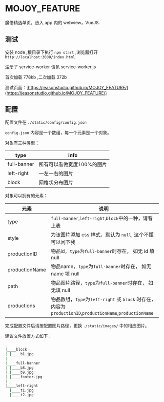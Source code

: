 # MOJOY_FEATURE
魔借精选单页，嵌入 app 内的 webview，VueJS.

## 测试

安装 node ,根目录下执行 `npm start` ,浏览器打开 `http://localhost:3000/index.html`

注册了 service-worker 请见 service-worker.js 

首次加载 778kb ,二次加载 372b

测试页面：[https://jeasonstudio.github.io/MOJOY_FEATURE/](https://jeasonstudio.github.io/MOJOY_FEATURE/)

## 配置

配置文件在 `./static/config/config.json`

`config.json` 内容是一个数组，每一个元素是一个对象。

对象有三种类型：

type | info
--- | ---
full-banner | 所有可以看做宽度100%的图片
left-right | 一左一右的图片
block | 网格状分布图片

对象可以拥有的元素：

元素 | 说明
--- | ---
type | `full-banner`,`left-right`,`block`中的一种，请看上表
style | 为该图片添加 css 样式，默认为 `null`, 这个不懂可以问下我
productionID | 物品id，`type`为`full-banner`时存在， 如无 id 填 null
productionName | 物品name，`type`为`full-banner`时存在， 如无 name 填 null
path | 物品图片路径，`type`为`full-banner`时存在， 如无填 null
productions | 物品数组，`type`为`left-right` 或 `block` 时存在，内容为`productionID`,`productionName`,`productionName`

完成配置文件后请按配置图片路径，更换 `./static/images/` 中的相应图片。

建议文件放置方式如下：

```bash
.
|____block
| |____b1.jpg
|
|____full-banner
| |____b8.jpg
| |____b9.jpg
| |____footer.jpg
|
|____left-right
  |____t1.jpg
  |____t2.jpg
```